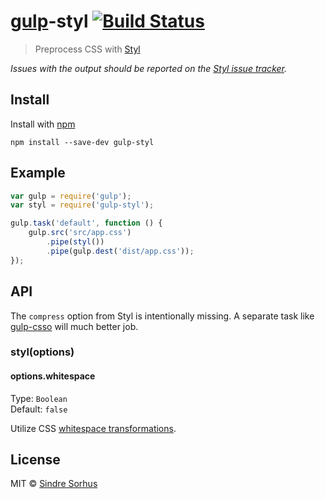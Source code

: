 # [gulp](https://github.com/wearefractal/gulp)-styl [![Build Status](https://secure.travis-ci.org/sindresorhus/gulp-styl.png?branch=master)](http://travis-ci.org/sindresorhus/gulp-styl)

> Preprocess CSS with [Styl](https://github.com/visionmedia/styl)

*Issues with the output should be reported on the [Styl issue tracker](https://github.com/visionmedia/styl/issues).*


## Install

Install with [npm](https://npmjs.org/package/gulp-styl)

```
npm install --save-dev gulp-styl
```


## Example

```js
var gulp = require('gulp');
var styl = require('gulp-styl');

gulp.task('default', function () {
	gulp.src('src/app.css')
		.pipe(styl())
		.pipe(gulp.dest('dist/app.css'));
});
```


## API

The `compress` option from Styl is intentionally missing. A separate task like [gulp-csso](https://github.com/ben-eb/gulp-csso) will much better job.

### styl(options)

#### options.whitespace

Type: `Boolean`  
Default: `false`

Utilize CSS [whitespace transformations](https://github.com/visionmedia/styl#whitespace-significant-syntax).


## License

MIT © [Sindre Sorhus](http://sindresorhus.com)
